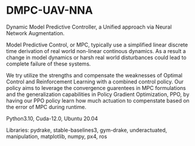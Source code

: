 # DMPC-UAV-NNA
Dynamic Model Predictive Controller, a Unified approach via Neural Network Augmentation.

Model Predictive Control, or MPC, typically use a simplified linear discrete time derivation of real world non-linear continous dynamics. As a result a change in model dynamics or harsh real world disturbances could lead to complete failure of these systems. 

We try utilize the strengths and compensate the weaknesses of Optimal Control and Reinforcement Learning with a combined control policy. Our policy aims to leverage the convergence guarentees in MPC formulations and the generalization capabilities in Policy Gradient Optimization, PPO, by having our PPO policy learn how much actuation to compenstate based on the error of MPC during runtime.  

Python3.10, Cuda-12.0, Ubuntu 20.04

Libraries: pydrake, stable-baselines3, gym-drake, underactuated, manipulation, matplotlib, numpy, px4, ros
